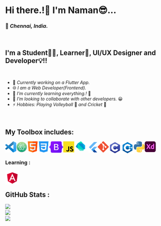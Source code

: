 # Hi there.!👋 I'm Naman😎...

### 📍 _Chennai, India._

<br>

## I'm a Student🧑🏻, Learner📝, UI/UX Designer and Developer💡!!

<br>

- 🔭 _Currently working on a Flutter App._
- 🌐 _I am a Web Developer(Frontend)._
- 🌱 _I’m currently learning everything.!_ 🤣
- 👯 _I’m looking to collaborate with other developers._ 😀
- ⚡ _Hobbies: Playing Volleyball_ 🏐 _and Cricket_ 🏏

<br>

## My Toolbox includes:

<img align="left" alt="Visual Studio Code" width="35px" src="img/vscode.png" />
<img align="left" alt="Atom" width="35px"src="img/atom.png" />
<img align="left" alt="HTML5" width="35px"src="img/html.png" />
<img align="left" alt="CSS3" width="35px"src="img/css.png" />
<img align="left" alt="Bootstrap" width="45px"src="img/Bootstrap.png" />
<img align="left" alt="JavaScript" width="35px"src="img/js.png" />
<img align="left" alt="Dart" width="45px"src="img/dart.png" />
<img align="left" alt="Flutter" width="30px"src="img/flutter.png" />
<img align="left" alt="Git" width="35px"src="img/Git.png" />
<img align="left" alt="C" width="40px"src="img/c.png" />
<img align="left" alt="C++" width="40px"src="img/cpp.png" />
<img align="left" alt="Python" width="35px"src="img/python.png" />
<img align="left" alt="Adobe Xd" width="35px"src="img/Xd.png" />

<br><br>
### Learning : 

<img align="left" alt="Angular" width="45px" src="img/angular.png" />

<br />
<br />

## GitHub Stats :

<img src="https://github-readme-stats.vercel.app/api?username=namanks2201&show_icons=true&theme=merko&hide_border=true" />

<br>

<img src="https://github-readme-streak-stats.herokuapp.com/?user=namanks2201&show_icons=true&theme=merko&hide_border=true&stroke=0000&background=060A0CD0" />

<br>

<img src="https://activity-graph.herokuapp.com/graph?username=namanks2201&show_icons=true&bg_color=0D1117&color=818181&line=6eb807&point=FFFFFF&hide_border=true" />

